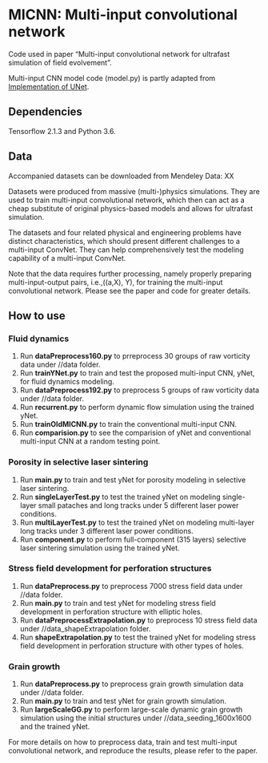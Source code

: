 # MICNN: Multi-input convolutional network

Code used in paper “Multi-input convolutional network for ultrafast simulation of field evolvement”.

Multi-input CNN model code (model.py) is partly adapted from [Implementation of UNet](https://github.com/zhixuhao/unet).


## Dependencies

  Tensorflow 2.1.3 and Python 3.6.
  
## Data

Accompanied datasets can be downloaded from Mendeley Data: XX

Datasets were produced from massive (multi-)physics simulations. They are used to train multi-input convolutional network, which then can act as a cheap substitute of original physics-based models and allows for ultrafast simulation. 

The datasets and four related physical and engineering problems have distinct characteristics, which should present different challenges to a multi-input ConvNet. They can help comprehensively test the modeling capability of a multi-input ConvNet.

Note that the data requires further processing, namely properly preparing multi-input-output pairs, i.e.,((a,X), Y), for training the multi-input convolutional network. Please see the paper and code for greater details.

## How to use

### Fluid dynamics

1. Run **dataPreprocess160.py** to prreprocess 30 groups of raw vorticity data under //data folder.
2. Run **trainYNet.py** to train and test the proposed multi-input CNN, yNet, for fluid dynamics modeling.
3. Run **dataPreprocess192.py** to preprocess 5 groups of raw vorticity data under //data folder.
4. Run **recurrent.py** to perform dynamic flow simulation using the trained yNet.
5. Run **trainOldMICNN.py** to train the conventional multi-input CNN.
6. Run **comparision.py** to see the comparision of yNet and conventional multi-input CNN at a random testing point.

### Porosity in selective laser sintering

1. Run **main.py** to train and test yNet for porosity modeling in selective laser sintering.
2. Run **singleLayerTest.py** to test the trained yNet on modeling single-layer small pataches and long tracks under 5 different laser power conditions.
3. Run **multiLayerTest.py** to test the trained yNet on modeling multi-layer long tracks under 3 different laser power conditions.
4. Run **component.py** to perform full-component (315 layers) selective laser sintering simulation using the trained yNet.

### Stress field development for perforation structures

1. Run **dataPreprocess.py** to preprocess 7000 stress field data under //data folder.
2. Run **main.py** to train and test yNet for modeling stress field development in perforation structure with elliptic holes.
3. Run **dataPreprocessExtrapolation.py** to preprocess 10 stress field data under //data_shapeExtrapolation folder.
4. Run **shapeExtrapolation.py** to test the trained yNet for modeling stress field development in perforation structure with other types of holes.

### Grain growth

1. Run **dataPreprocess.py** to preprocess grain growth simulation data under //data folder.
2. Run **main.py** to train and test yNet for grain growth simulation.
3. Run **largeScaleGG.py** to perform large-scale dynamic grain growth simulation using the initial structures under //data_seeding_1600x1600 and the trained yNet.


For more details on how to preprocess data, train and test multi-input convolutional network, and reproduce the results, please refer to the paper.


